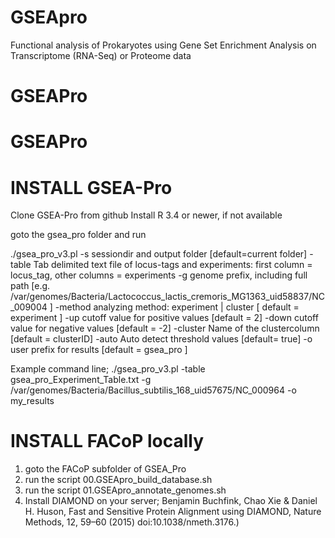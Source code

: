 # GSEApro
Functional analysis of Prokaryotes using Gene Set Enrichment Analysis on Transcriptome (RNA-Seq) or Proteome data
# GSEAPro
# GSEAPro

# INSTALL GSEA-Pro
Clone GSEA-Pro from github
Install R 3.4 or newer, if not available

goto the gsea_pro folder and run

./gsea_pro_v3.pl
                                -s sessiondir and output folder [default=current folder]
                                -table  Tab delimited text file of locus-tags and experiments: first column = locus_tag, other columns = experiments
                                -g genome prefix, including full path [e.g. /var/genomes/Bacteria/Lactococcus_lactis_cremoris_MG1363_uid58837/NC_009004 ]
                                -method analyzing method: experiment | cluster  [ default = experiment ]
                                -up     cutoff value for positive values [default = 2]
                                -down   cutoff value for negative values [default = -2]
                                -cluster        Name of the clustercolumn [default = clusterID]
                                -auto  Auto detect threshold values [default= true]
                                -o user prefix for results [default = gsea_pro ]



Example command line;
./gsea_pro_v3.pl -table gsea_pro_Experiment_Table.txt -g /var/genomes/Bacteria/Bacillus_subtilis_168_uid57675/NC_000964 -o my_results



# INSTALL FACoP locally 

1) goto the FACoP subfolder of GSEA_Pro
2) run the script 00.GSEApro_build_database.sh
3) run the script 01.GSEApro_annotate_genomes.sh
4) Install DIAMOND on your server; Benjamin Buchfink, Chao Xie & Daniel H. Huson, Fast and Sensitive Protein Alignment using DIAMOND, Nature Methods, 12, 59–60 (2015) doi:10.1038/nmeth.3176.)



